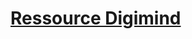 # [Ressource Digimind](https://blog.digimind.com/fr/insight-driven-marketing-fr/mesurer-roi/20-kpis-essentiels-pour-votre-roi-social-media/)
